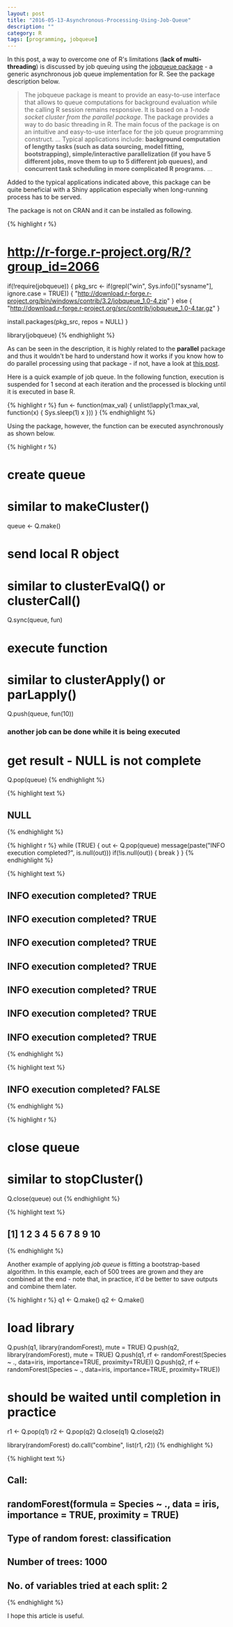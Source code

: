 ```yaml
---
layout: post
title: "2016-05-13-Asynchronous-Processing-Using-Job-Queue"
description: ""
category: R
tags: [programming, jobqueue]
---
```


In this post, a way to overcome one of R's limitations (**lack of multi-threading**) is discussed by job queuing using the [jobqueue package](http://jobqueue.r-forge.r-project.org/) - a generic asynchronous job queue implementation for R. See the package description below.

> The jobqueue package is meant to provide an easy-to-use interface that allows to queue computations for background evaluation while the calling R session remains responsive. It is based on a *1-node socket cluster from the parallel package*. The package provides a way to do basic threading in R. The main focus of the package is on an intuitive and easy-to-use interface for the job queue programming construct. ... Typical applications include: **background computation of lengthy tasks (such as data sourcing, model fitting, bootstrapping), simple/interactive parallelization (if you have 5 different jobs, move them to up to 5 different job queues), and concurrent task scheduling in more complicated R programs.** ...

Added to the typical applications indicated above, this package can be quite beneficial with a Shiny application especially when long-running process has to be served.

The package is not on CRAN and it can be installed as following.


{% highlight r %}
# http://r-forge.r-project.org/R/?group_id=2066
if(!require(jobqueue)) {
  pkg_src <- if(grepl("win", Sys.info()["sysname"], ignore.case = TRUE)) {
    "http://download.r-forge.r-project.org/bin/windows/contrib/3.2/jobqueue_1.0-4.zip"
  } else {
    "http://download.r-forge.r-project.org/src/contrib/jobqueue_1.0-4.tar.gz"
  }
  
  install.packages(pkg_src, repos = NULL)
}

library(jobqueue)
{% endhighlight %}

As can be seen in the description, it is highly related to the **parallel** package and thus it wouldn't be hard to understand how it works if you know how to do parallel processing using that package - if not, have a look at [this post](http://jaehyeon-kim.github.io/2015/03/Parallel-Processing-on-Single-Machine-Part-I.html). 

Here is a quick example of job queue. In the following function, execution is suspended for 1 second at each iteration and the processed is blocking until it is executed in base R.


{% highlight r %}
fun <- function(max_val) {
  unlist(lapply(1:max_val, function(x) {
    Sys.sleep(1)
    x
  }))
}
{% endhighlight %}

Using the package, however, the function can be executed asynchronously as shown below.


{% highlight r %}
# create queue
# similar to makeCluster()
queue <- Q.make()
# send local R object
# similar to clusterEvalQ() or clusterCall()
Q.sync(queue, fun)
# execute function
# similar to clusterApply() or parLapply()
Q.push(queue, fun(10))
### another job can be done while it is being executed
# get result - NULL is not complete
Q.pop(queue)
{% endhighlight %}



{% highlight text %}
## NULL
{% endhighlight %}



{% highlight r %}
while (TRUE) {
  out <- Q.pop(queue)
  message(paste("INFO execution completed?", is.null(out)))
  if(!is.null(out)) {
    break
  }
}
{% endhighlight %}



{% highlight text %}
## INFO execution completed? TRUE
## INFO execution completed? TRUE
## INFO execution completed? TRUE
## INFO execution completed? TRUE
## INFO execution completed? TRUE
## INFO execution completed? TRUE
## INFO execution completed? TRUE
{% endhighlight %}



{% highlight text %}
## INFO execution completed? FALSE
{% endhighlight %}



{% highlight r %}
# close queue
# similar to stopCluster()
Q.close(queue)
out
{% endhighlight %}



{% highlight text %}
##  [1]  1  2  3  4  5  6  7  8  9 10
{% endhighlight %}

Another example of applying *job queue* is fitting a bootstrap-based algorithm. In this example, each of 500 trees are grown and they are combined at the end - note that, in practice, it'd be better to save outputs and combine them later.


{% highlight r %}
q1 <- Q.make()
q2 <- Q.make()
# load library
Q.push(q1, library(randomForest), mute = TRUE)
Q.push(q2, library(randomForest), mute = TRUE)
Q.push(q1, rf <- randomForest(Species ~ ., data=iris, importance=TRUE, proximity=TRUE))
Q.push(q2, rf <- randomForest(Species ~ ., data=iris, importance=TRUE, proximity=TRUE))
# should be waited until completion in practice
r1 <- Q.pop(q1)
r2 <- Q.pop(q2)
Q.close(q1)
Q.close(q2)

library(randomForest)
do.call("combine", list(r1, r2))
{% endhighlight %}



{% highlight text %}
## 
## Call:
##  randomForest(formula = Species ~ ., data = iris, importance = TRUE,      proximity = TRUE) 
##                Type of random forest: classification
##                      Number of trees: 1000
## No. of variables tried at each split: 2
{% endhighlight %}

I hope this article is useful.
